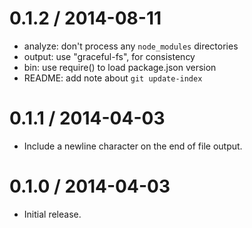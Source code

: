 
0.1.2 / 2014-08-11
==================

 * analyze: don't process any `node_modules` directories
 * output: use "graceful-fs", for consistency
 * bin: use require() to load package.json version
 * README: add note about `git update-index`

0.1.1 / 2014-04-03
==================

  * Include a newline character on the end of file output.

0.1.0 / 2014-04-03
==================

  * Initial release.
